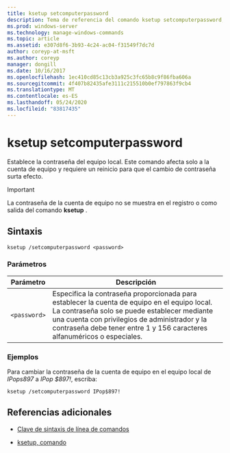 ```yaml
---
title: ksetup setcomputerpassword
description: Tema de referencia del comando ksetup setcomputerpassword, que establece la contraseña para el equipo local.
ms.prod: windows-server
ms.technology: manage-windows-commands
ms.topic: article
ms.assetid: e307d8f6-3b93-4c24-ac04-f31549f7dc7d
author: coreyp-at-msft
ms.author: coreyp
manager: dongill
ms.date: 10/16/2017
ms.openlocfilehash: 1ec410cd85c13cb3a925c3fc65b8c9f86fba606a
ms.sourcegitcommit: 4f407b82435afe3111c215510b0ef797863f9cb4
ms.translationtype: MT
ms.contentlocale: es-ES
ms.lasthandoff: 05/24/2020
ms.locfileid: "83817435"
---
```

# <a name="ksetup-setcomputerpassword"></a>ksetup setcomputerpassword

Establece la contraseña del equipo local. Este comando afecta solo a la cuenta de equipo y requiere un reinicio para que el cambio de contraseña surta efecto.

> [!IMPORTANT]
> La contraseña de la cuenta de equipo no se muestra en el registro o como salida del comando **ksetup** .

## <a name="syntax"></a>Sintaxis

```
ksetup /setcomputerpassword <password>
```

### <a name="parameters"></a>Parámetros

| Parámetro | Descripción |
| --------- | ----------- |
| `<password>` | Especifica la contraseña proporcionada para establecer la cuenta de equipo en el equipo local. La contraseña solo se puede establecer mediante una cuenta con privilegios de administrador y la contraseña debe tener entre 1 y 156 caracteres alfanuméricos o especiales. |

### <a name="examples"></a>Ejemplos

Para cambiar la contraseña de la cuenta de equipo en el equipo local de *IPops897* a *IPop $897!*, escriba:

```
ksetup /setcomputerpassword IPop$897!
```

## <a name="additional-references"></a>Referencias adicionales

- [Clave de sintaxis de línea de comandos](command-line-syntax-key.md)

- [ksetup, comando](ksetup.md)
